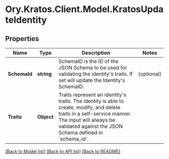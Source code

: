 # Ory.Kratos.Client.Model.KratosUpdateIdentity

## Properties

Name | Type | Description | Notes
------------ | ------------- | ------------- | -------------
**SchemaId** | **string** | SchemaID is the ID of the JSON Schema to be used for validating the identity&#39;s traits. If set will update the Identity&#39;s SchemaID. | [optional] 
**Traits** | **Object** | Traits represent an identity&#39;s traits. The identity is able to create, modify, and delete traits in a self-service manner. The input will always be validated against the JSON Schema defined in &#x60;schema_id&#x60;. | 

[[Back to Model list]](../README.md#documentation-for-models) [[Back to API list]](../README.md#documentation-for-api-endpoints) [[Back to README]](../README.md)

